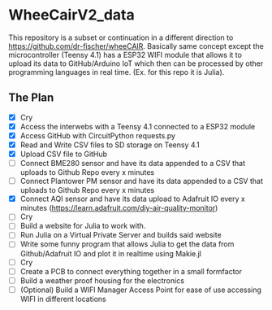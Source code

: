 # WheeCairV2_data

This repository is a subset or continuation in a different direction to https://github.com/dr-fischer/wheeCAIR. Basically same concept except the microcontroller (Teensy 4.1) has a ESP32 WIFI module that allows it to upload its data to GitHub/Arduino IoT which then can be processed by other programming languages in real time. (Ex. for this repo it is Julia).

## The Plan
- [x] Cry
- [x] Access the interwebs with a Teensy 4.1 connected to a ESP32 module
- [x] Access GitHub with CircuitPython requests.py
- [x] Read and Write CSV files to SD storage on Teensy 4.1
- [x] Upload CSV file to GitHub 
- [ ] Connect BME280 sensor and have its data appended to a CSV that uploads to Github Repo every x minutes
- [ ] Connect Plantower PM sensor and have its data appended to a CSV that uploads to Github Repo every x minutes
- [x] Connect AQI sensor and have its data upload to Adafruit IO every x minutes (https://learn.adafruit.com/diy-air-quality-monitor)
- [ ] Cry
- [ ] Build a website for Julia to work with.
- [ ] Run Julia on a Virtual Private Server and builds said website
- [ ] Write some funny program that allows Julia to get the data from Github/Adafruit IO and plot it in realtime using Makie.jl
- [ ] Cry
- [ ] Create a PCB to connect everything together in a small formfactor
- [ ] Build a weather proof housing for the electronics
- [ ] (Optional) Build a WIFI Manager Access Point for ease of use accessing WIFI in different locations
